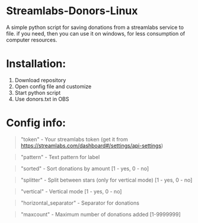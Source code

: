 # Streamlabs-Donors-Linux
A simple python script for saving donations from a streamlabs service to file.
if you need, then you can use it on windows, for less consumption of computer resources.

# Installation:
  1. Download repository
  2. Open config file and сustomize
  3. Start python script
  4. Use donors.txt in OBS
  
# Config info:
> "token" - Your streamlabs token (get it from https://streamlabs.com/dashboard#/settings/api-settings)

> "pattern" - Text pattern for label

> "sorted" - Sort donations by amount [1 - yes, 0 - no]

> "splitter" - Split between stars (only for vertical mode) [1 - yes, 0 - no]

> "vertical" - Vertical mode [1 - yes, 0 - no]

> "horizontal_separator" - Separator for donations

> "maxcount" - Maximum number of donations added [1-9999999]
